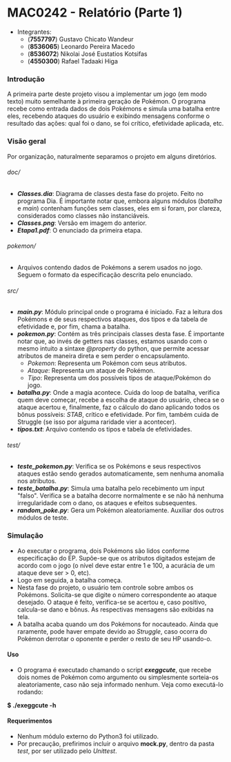 MAC0242 - Relatório (Parte 1)
=============================

  - Integrantes:
    - (**7557797**) Gustavo Chicato Wandeur
    - (**8536065**) Leonardo Pereira Macedo
    - (**8536072**) Nikolai José Eustatios Kotsifas
    - (**4550300**) Rafael Tadaaki Higa


### Introdução

  A primeira parte deste projeto visou a implementar um jogo (em modo texto) muito semelhante à primeira geração de Pokémon. O programa recebe como entrada dados de dois Pokémons e simula uma batalha entre eles, recebendo ataques do usuário e exibindo mensagens conforme o resultado das ações: qual foi o dano, se foi crítico, efetividade aplicada, etc.

### Visão geral

  Por organização, naturalmente separamos o projeto em alguns diretórios.

###### doc/

  - ***Classes.dia***: Diagrama de classes desta fase do projeto. Feito no programa Dia. É importante notar que, embora alguns módulos (*batalha* e *main*) contenham funções sem classes, eles em si foram, por clareza, considerados como classes não instanciáveis.
  - ***Classes.png***: Versão em imagem do anterior.
  - ***Etapa1.pdf***: O enunciado da primeira etapa.

###### pokemon/

  - Arquivos contendo dados de Pokémons a serem usados no jogo. Seguem o formato da especificação descrita pelo enunciado.
  
###### src/

  - ***main.py***: Módulo principal onde o programa é iniciado. Faz a leitura dos Pokémons e de seus respectivos ataques, dos tipos e da tabela de efetividade e, por fim, chama a batalha.
  - ***pokemon.py***: Contém as três principais classes desta fase. É importante notar que, ao invés de getters nas classes, estamos usando com o mesmo intuito a sintaxe *@property* do python, que permite acessar atributos de maneira direta e sem perder o encapsulamento.
    - *Pokemon*: Representa um Pokémon com seus atributos.
    - *Ataque*: Representa um ataque de Pokémon.
    - *Tipo*: Representa um dos possíveis tipos de ataque/Pokémon do jogo.
  - ***batalha.py***: Onde a magia acontece. Cuida do loop de batalha, verifica quem deve começar, recebe a escolha de ataque do usuário, checa se o ataque acertou e, finalmente, faz o cálculo do dano aplicando todos os bônus possíveis: *STAB*, crítico e efetividade. Por fim, também cuida de Struggle (se isso por alguma raridade vier a acontecer).
  - ***tipos.txt***: Arquivo contendo os tipos e tabela de efetividades.

###### test/

  - ***teste_pokemon.py***: Verifica se os Pokémons e seus respectivos ataques estão sendo gerados automaticamente, sem nenhuma anomalia nos atributos.
  - ***teste_batalha.py***: Simula uma batalha pelo recebimento um input "falso". Verifica se a batalha decorre normalmente e se não há nenhuma irregularidade com o dano, os ataques e efeitos subsequentes.
  - ***random_poke.py***: Gera um Pokémon aleatoriamente. Auxiliar dos outros módulos de teste.

  
### Simulação

  - Ao executar o programa, dois Pokémons são lidos conforme especificação do EP. Supõe-se que os atributos digitados estejam de acordo com o jogo (o nível deve estar entre 1 e 100, a acurácia de um ataque deve ser > 0, etc).
  - Logo em seguida, a batalha começa.
  - Nesta fase do projeto, o usuário tem controle sobre ambos os Pokémons. Solicita-se que digite o número correspondente ao ataque desejado. O ataque é feito, verifica-se se acertou e, caso positivo, calcula-se dano e bônus. As respectivas mensagens são exibidas na tela.
  - A batalha acaba quando um dos Pokémons for nocauteado. Ainda que raramente, pode haver empate devido ao *Struggle*, caso ocorra do Pokémon derrotar o oponente e perder o resto de seu HP usando-o.

#### Uso

  - O programa é executado chamando o script ***exeggcute***, que recebe dois nomes de Pokémon como argumento ou simplesmente sorteia-os aleatoriamente, caso não seja informado nenhum. Veja como executá-lo rodando:

  **$ ./exeggcute -h**

#### Requerimentos

  - Nenhum módulo externo do Python3 foi utilizado.
  - Por precaução, prefirimos incluir o arquivo **mock.py**, dentro da pasta *test*, por ser utilizado pelo *Unittest*.

